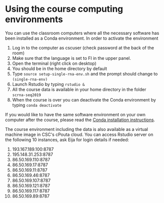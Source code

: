 # Using the course computing environments

You can use the classroom computers where all the necessary software has been installed as a Conda environment. In order to activate the environment
1. Log in to the computer as cscuser (check password at the back of the room)
2. Make sure that the language is set to FI in the upper panel.
3. Open the terminal (right click on desktop)
4. You should be in the home directory by default
5. Type `source setup-single-rna-env.sh` and the prompt should change to `(single-rna-env)`
6. Launch Rstudio by typing `rstudio &`
7. All the course data is available in your home directory in the folder `scrna-seq2019`
8. When the course is over you can deactivate the Conda environment by typing `conda deactivate`

If you would like to have the same software environment on your own computer after the course, please read the [Conda installation instructions](conda_instructions.md). 

The course environment including the data is also available as a virtual machine image in CSC's cPouta cloud. You can access Rstudio server on the following 10 instances, ask Eija for login details if needed:

1. 193.167.189.100:8787
2. 195.148.31.253:8787
3. 86.50.169.110:8787
4. 86.50.169.17:8787
5. 86.50.169.11:8787
6. 86.50.169.46:8787
7. 86.50.169.107:8787
8. 86.50.169.121:8787
9. 86.50.169.117:8787
10. 86.50.169.89:8787
